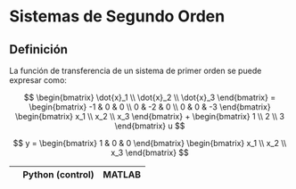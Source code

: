 # Sistemas de Segundo Orden
## Definición
La función de transferencia de un sistema de primer orden se puede expresar como:

$$
\begin{bmatrix}
\dot{x}_1 \\
\dot{x}_2 \\
\dot{x}_3
\end{bmatrix} =
\begin{bmatrix}
-1 & 0 & 0 \\
0 & -2 & 0 \\
0 & 0 & -3
\end{bmatrix}
\begin{bmatrix}
x_1 \\
x_2 \\
x_3
\end{bmatrix} +
\begin{bmatrix}
1 \\
2 \\
3
\end{bmatrix} u
$$

$$
y =
\begin{bmatrix}
1 & 0 & 0
\end{bmatrix}
\begin{bmatrix}
x_1 \\
x_2 \\
x_3
\end{bmatrix}
$$

|                         | Python (control)                         | MATLAB                              |
|-------------------------|------------------------------------------|-------------------------------------|
